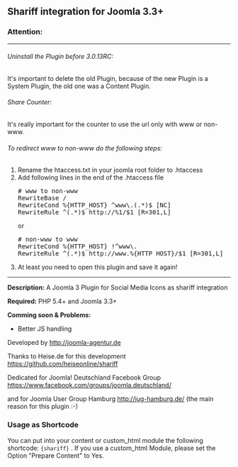 <h2>Shariff integration for Joomla 3.3+</h2>

<h3>Attention:</h3>
<hr/>
<h6>Uninstall the Plugin before 3.0.13RC:</h6>
It's important to delete the old Plugin, because of the new Plugin is a System Plugin, the old one was a Content Plugin.
<h6>Share Counter:</h6>
It's really important for the counter to use the url only with www or non-www.
<h6>To redirect www to non-www do the following steps:</h6>
<ol>
<li>Rename the htaccess.txt in your joomla root folder to .htaccess</li>
<li>Add following lines in the end of the .htaccess file</li>
<pre>
# www to non-www
RewriteBase /
RewriteCond %{HTTP_HOST} ^www\.(.*)$ [NC]
RewriteRule ^(.*)$ http://%1/$1 [R=301,L]
</pre>
or
<pre>
# non-www to www
RewriteCond %{HTTP_HOST} !^www\.
RewriteRule ^(.*)$ http://www.%{HTTP_HOST}/$1 [R=301,L]
</pre>
<li>At least you need to open this plugin and save it again!</li>
</code>
</ol>
</p>
<hr/>
<b>Description:</b>
A Joomla 3 Plugin for Social Media Icons as shariff integration

<b>Required:</b>
PHP 5.4+ and Joomla 3.3+

<b>Comming soon & Problems:</b>
<ul>
<li>Better JS handling</li>
</ul>

Developed by http://joomla-agentur.de

Thanks to Heise.de for this development https://github.com/heiseonline/shariff

Dedicated for Joomla! Deutschland Facebook Group https://www.facebook.com/groups/joomla.deutschland/

and for Joomla User Group Hamburg http://jug-hamburg.de/ (the main reason for this plugin :-)

<h3>Usage as Shortcode</h3>
You can put into your content or custom_html module the following shortcode: <code>{shariff}</code> . If you use a custom_html Module, please set the Option "Prepare Content" to Yes.
